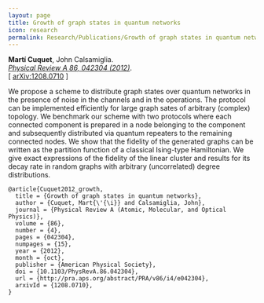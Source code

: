 ```yaml
---
layout: page
title: Growth of graph states in quantum networks
icon: research
permalink: Research/Publications/Growth of graph states in quantum networks/
---
```


**Martí Cuquet**, John Calsamiglia.  
_[Physical Review A 86, 042304 (2012)](http://dx.doi.org/10.1103/PhysRevA.86.042304)_.  
[ [arXiv:1208.0710](http://arxiv.org/abs/1208.0710) ]

We propose a scheme to distribute graph states over quantum networks in the
presence of noise in the channels and in the operations. The protocol can be
implemented efficiently for large graph sates of arbitrary (complex) topology.
We benchmark our scheme with two protocols where each connected component is
prepared in a node belonging to the component and subsequently distributed via
quantum repeaters to the remaining connected nodes. We show that the fidelity
of the generated graphs can be written as the partition function of a
classical Ising-type Hamiltonian. We give exact expressions of the fidelity of
the linear cluster and results for its decay rate in random graphs with
arbitrary (uncorrelated) degree distributions.

~~~
@article{Cuquet2012_growth,
  title = {Growth of graph states in quantum networks},
  author = {Cuquet, Mart{\'{\i}} and Calsamiglia, John},
  journal = {Physical Review A (Atomic, Molecular, and Optical Physics)},
  volume = {86},
  number = {4},
  pages = {042304},
  numpages = {15},
  year = {2012},
  month = {oct},
  publisher = {American Physical Society},
  doi = {10.1103/PhysRevA.86.042304},
  url = {http://pra.aps.org/abstract/PRA/v86/i4/e042304},
  arxivId = {1208.0710},
}
~~~

